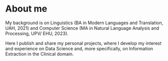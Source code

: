# About me

My background is on Linguistics (BA in Modern Languages and Translation, UAH, 2021) and Computer Science (MA in Natural Language Analysis and Processing, UPV/ EHU, 2023). 

Here I publish and share my personal projects, where I develop my interest and experience on Data Science and, more specifically, on Information Extraction in the Clinical domain.
